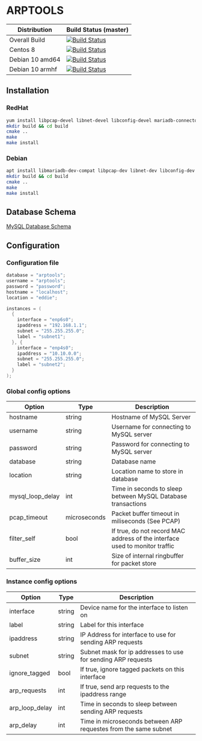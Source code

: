 # ARPTOOLS

| Distribution    | Build Status (master)                                                                                                                                                                                                                                   |
|-----------------|---------------------------------------------------------------------------------------------------------------------------------------------------------------------------------------------------------------------------------------------------------|
| Overall Build   | [![Build Status](https://dev.azure.com/nsls-ii/arptools/_apis/build/status/NSLS-II.arptools?branchName=main)](https://dev.azure.com/nsls-ii/arptools/_build/latest?definitionId=5&branchName=master)                                                    |
| Centos 8        | [![Build Status](https://dev.azure.com/nsls-ii/arptools/_apis/build/status/NSLS-II.arptools?branchName=main&jobName=Build&configuration=Build%20centos8)](https://dev.azure.com/nsls-ii/arptools/_build/latest?definitionId=5&branchName=master)        |
| Debian 10 amd64 | [![Build Status](https://dev.azure.com/nsls-ii/arptools/_apis/build/status/NSLS-II.arptools?branchName=main&jobName=Build&configuration=Build%20debian10_amd64)](https://dev.azure.com/nsls-ii/arptools/_build/latest?definitionId=5&branchName=master) |
| Debian 10 armhf | [![Build Status](https://dev.azure.com/nsls-ii/arptools/_apis/build/status/NSLS-II.arptools?branchName=main&jobName=Build&configuration=Build%20debian10_armhf)](https://dev.azure.com/nsls-ii/arptools/_build/latest?definitionId=5&branchName=master) |

## Installation

### RedHat

```bash
yum install libpcap-devel libnet-devel libconfig-devel mariadb-connector-c-devel libsystemd-devel cmake
mkdir build && cd build
cmake ..
make
make install
```

### Debian

```bash
apt install libmariadb-dev-compat libpcap-dev libnet-dev libconfig-dev libsystemd-dev cmake
mkdir build && cd build
cmake ..
make
make install
```

## Database Schema

[MySQL Database Schema](mysql/create_database.sql)

## Configuration

### Configuration file

```C
database = "arptools";
username = "arptools";
password = "password";
hostname = "localhost";
location = "eddie";

instances = (
  {
    interface = "enp6s0";
    ipaddress = "192.168.1.1";
    subnet = "255.255.255.0";
    label = "subnet1";
  }, {
    interface = "enp4s0";
    ipaddress = "10.10.0.0";
    subnet = "255.255.255.0";
    label = "subnet2";
  }
);
```

### Global config options

| Option           | Type         | Description                                                                 |
|------------------|--------------|-----------------------------------------------------------------------------|
| hostname         | string       | Hostname of MySQL Server                                                    |
| username         | string       | Username for connecting to MySQL server                                     |
| password         | string       | Password for connecting to MySQL server                                     |
| database         | string       | Database name                                                               |
| location         | string       | Location name to store in database                                          |
| mysql_loop_delay | int          | Time in seconds to sleep between MySQL Database transactions                |
| pcap_timeout     | microseconds | Packet buffer timeout in miliseconds (See PCAP)                             |
| filter_self      | bool         | If true, do not record MAC address of the interface used to monitor traffic |
| buffer_size      | int          | Size of internal ringbuffer for packet store                                |

### Instance config options

| Option         | Type   | Description                                                     |
|----------------|--------|-----------------------------------------------------------------|
| interface      | string | Device name for the interface to listen on                      |
| label          | string | Label for this interface                                        |
| ipaddress      | string | IP Address for interface to use for sending ARP requests        |
| subnet         | string | Subnet mask for ip addresses to use for sending ARP requests    |
| ignore_tagged  | bool   | If true, ignore tagged packets on this interface                |
| arp_requests   | int    | If true, send arp requests to the ipaddress range               |
| arp_loop_delay | int    | Time in seconds to sleep between sending ARP requests           |
| arp_delay      | int    | Time in microseconds between ARP requestes from the same subnet |
